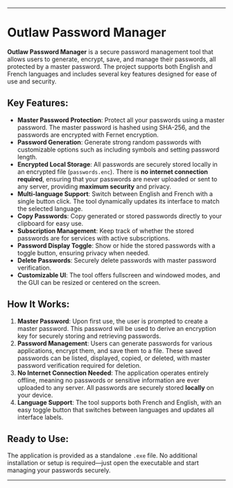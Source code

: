 
---

# Outlaw Password Manager

**Outlaw Password Manager** is a secure password management tool that allows users to generate, encrypt, save, and manage their passwords, all protected by a master password. The project supports both English and French languages and includes several key features designed for ease of use and security.

## Key Features:
- **Master Password Protection**: Protect all your passwords using a master password. The master password is hashed using SHA-256, and the passwords are encrypted with Fernet encryption.
- **Password Generation**: Generate strong random passwords with customizable options such as including symbols and setting password length.
- **Encrypted Local Storage**: All passwords are securely stored locally in an encrypted file (`passwords.enc`). There is **no internet connection required**, ensuring that your passwords are never uploaded or sent to any server, providing **maximum security** and privacy.
- **Multi-language Support**: Switch between English and French with a single button click. The tool dynamically updates its interface to match the selected language.
- **Copy Passwords**: Copy generated or stored passwords directly to your clipboard for easy use.
- **Subscription Management**: Keep track of whether the stored passwords are for services with active subscriptions.
- **Password Display Toggle**: Show or hide the stored passwords with a toggle button, ensuring privacy when needed.
- **Delete Passwords**: Securely delete passwords with master password verification.
- **Customizable UI**: The tool offers fullscreen and windowed modes, and the GUI can be resized or centered on the screen.

## How It Works:
1. **Master Password**: Upon first use, the user is prompted to create a master password. This password will be used to derive an encryption key for securely storing and retrieving passwords.
2. **Password Management**: Users can generate passwords for various applications, encrypt them, and save them to a file. These saved passwords can be listed, displayed, copied, or deleted, with master password verification required for deletion.
3. **No Internet Connection Needed**: The application operates entirely offline, meaning no passwords or sensitive information are ever uploaded to any server. All passwords are securely stored **locally** on your device.
4. **Language Support**: The tool supports both French and English, with an easy toggle button that switches between languages and updates all interface labels.

## Ready to Use:
The application is provided as a standalone `.exe` file. No additional installation or setup is required—just open the executable and start managing your passwords securely.


---

